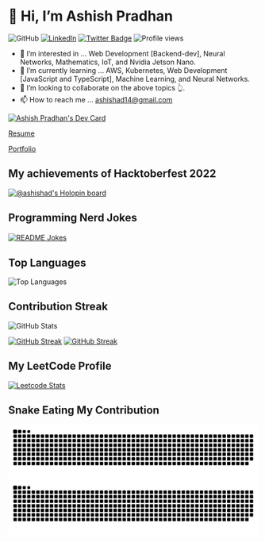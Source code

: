 # 👋 Hi, I’m Ashish Pradhan

![GitHub](https://img.shields.io/badge/dynamic/json?logo=github&label=GitHub+Followers&labelColor=282c34&color=181717&query=%24.data.totalSubs&url=https%3A%2F%2Fapi.spencerwoo.com%2Fsubstats%2F%3Fsource%3Dgithub%26queryKey%3Dashish-ad&longCache=true)
<a href="https://www.linkedin.com/in/ashish14pradhan/" target="_blank"><img src="https://img.shields.io/badge/LinkedIn-%230077B5.svg?&style=flat-square&logo=linkedin&logoColor=white" alt="LinkedIn"></a>
[![Twitter Badge](https://img.shields.io/badge/Twitter-Profile-informational?style=flat&logo=twitter&logoColor=white&color=1CA2F1)](https://twitter.com/Ashish14Pradhan)
![Profile views](https://komarev.com/ghpvc/?username=ashish-ad&color=brightgreen)

- 👀 I’m interested in ... Web Development [Backend-dev], Neural Networks, Mathematics, IoT, and Nvidia Jetson Nano.
- 🌱 I’m currently learning ... AWS, Kubernetes, Web Development [JavaScript and TypeScript], Machine Learning, and Neural Networks.
- 💞️ I’m looking to collaborate on the above topics 👆.
- 📫 How to reach me ... ashishad14@gmail.com

<a href="https://app.daily.dev/ashishad"><img src="https://api.daily.dev/devcards/v2/kSs1l90S1bsVsdNk4TZS9.png?type=wide&r=het" width="652" alt="Ashish Pradhan's Dev Card"/></a>

[Resume](https://docs.google.com/document/d/1k2diVQGIbUoK4Q7F3ghRxaSYhPiXOOif/edit?usp=sharing&ouid=110484841261256000877&rtpof=true&sd=true)

[Portfolio](https://ashish-ad.github.io/)

## My achievements of Hacktoberfest 2022
[![@ashishad's Holopin board](https://holopin.me/ashishad)](https://holopin.io/@ashishad)

## Programming Nerd Jokes
<a href="https://readme-jokes.vercel.app"><img align="center" src="https://readme-jokes.vercel.app/api" alt="README Jokes"></a>

## Top Languages
<img src="https://github-readme-stats.vercel.app/api/top-langs?username=ashish-ad&show_icons=true&locale=en&layout=compact&theme=chartreuse-dark" alt="Top Languages" />

## Contribution Streak
<img src="https://github-readme-stats.vercel.app/api?username=ashish-ad&include_all_commits=true&count_private=true&show_icons=true&line_height=20&theme=transparent" alt="GitHub Stats"/>

[![GitHub Streak](https://streak-stats.demolab.com/?user=ashish-ad&theme=burnt-neon)](https://git.io/streak-stats#gh-dark-mode-only)
[![GitHub Streak](https://streak-stats.demolab.com/?user=ashish-ad&theme=blood)](https://git.io/streak-stats#gh-light-mode-only)

## My LeetCode Profile
[![Leetcode Stats](https://leetcard.jacoblin.cool/ashishad14)](https://github.com/ashish-ad/github-readme)

## Snake Eating My Contribution
![GitHub Snake Light](https://github.com/ashish-ad/ashish-ad/blob/output/github-snake.svg#gh-light-mode-only)
![GitHub Snake dark](https://github.com/ashish-ad/ashish-ad/blob/output/github-snake-dark.svg#gh-dark-mode-only)
